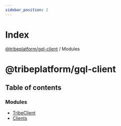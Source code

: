 ```yaml
---
sidebar_position: 2
---
```


# Index

[@tribeplatform/gql-client](getting-started) / Modules

# @tribeplatform/gql-client

## Table of contents

### Modules

- [TribeClient](modules/client)
- [Clients](modules/clients)

